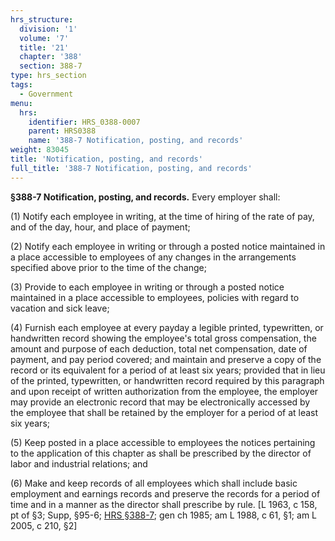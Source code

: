 ```yaml
---
hrs_structure:
  division: '1'
  volume: '7'
  title: '21'
  chapter: '388'
  section: 388-7
type: hrs_section
tags:
  - Government
menu:
  hrs:
    identifier: HRS_0388-0007
    parent: HRS0388
    name: '388-7 Notification, posting, and records'
weight: 83045
title: 'Notification, posting, and records'
full_title: '388-7 Notification, posting, and records'
---
```

**§388-7 Notification, posting, and records.** Every employer shall:

(1) Notify each employee in writing, at the time of hiring of the rate of pay, and of the day, hour, and place of payment;

(2) Notify each employee in writing or through a posted notice maintained in a place accessible to employees of any changes in the arrangements specified above prior to the time of the change;

(3) Provide to each employee in writing or through a posted notice maintained in a place accessible to employees, policies with regard to vacation and sick leave;

(4) Furnish each employee at every payday a legible printed, typewritten, or handwritten record showing the employee's total gross compensation, the amount and purpose of each deduction, total net compensation, date of payment, and pay period covered; and maintain and preserve a copy of the record or its equivalent for a period of at least six years; provided that in lieu of the printed, typewritten, or handwritten record required by this paragraph and upon receipt of written authorization from the employee, the employer may provide an electronic record that may be electronically accessed by the employee that shall be retained by the employer for a period of at least six years;

(5) Keep posted in a place accessible to employees the notices pertaining to the application of this chapter as shall be prescribed by the director of labor and industrial relations; and

(6) Make and keep records of all employees which shall include basic employment and earnings records and preserve the records for a period of time and in a manner as the director shall prescribe by rule. [L 1963, c 158, pt of §3; Supp, §95-6; [HRS §388-7](/title-21/chapter-388/section-388-7/); gen ch 1985; am L 1988, c 61, §1; am L 2005, c 210, §2]